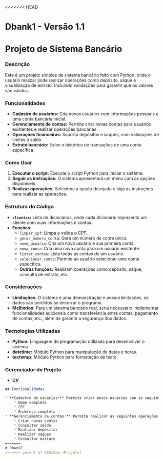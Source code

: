 <<<<<<< HEAD
# Dbank1 - Versão 1.1
# Projeto de Sistema Bancário
### Descrição
Este é um projeto simples de sistema bancário feito com Python, onde o usuário realizar pode realizar operações como depósito, saque e visualização de extrato. Incluindo validações para garantir que os valores são válidos.

### Funcionalidades
* **Cadastro de usuários:** Cria novos usuários com informações pessoais e uma conta bancária inicial.
* **Gerenciamento de contas:** Permite criar novas contas para usuários existentes e realizar operações bancárias.
* **Operações financeiras:** Suporta depósitos e saques, com validações de limites e saldo.
* **Extrato bancário:** Exibe o histórico de transações de uma conta específica.

### Como Usar
1. **Executar o script:** Execute o script Python para iniciar o sistema.
2. **Seguir as instruções:** O sistema apresentará um menu com as opções disponíveis.
3. **Realizar operações:** Selecione a opção desejada e siga as instruções para realizar as operações.

### Estrutura do Código
* **`clientes`:** Lista de dicionários, onde cada dicionário representa um cliente com suas informações e contas.
* **Funções:**
    * `limpar_cpf`: Limpa e valida o CPF.
    * `gerar_numero_conta`: Gera um número de conta único.
    * `novo_usuario`: Cria um novo usuário e sua primeira conta.
    * `nova_conta`: Cria uma nova conta para um usuário existente.
    * `listar_contas`: Lista todas as contas de um usuário.
    * `selecionar_conta`: Permite ao usuário selecionar uma conta específica.
    * **Outras funções:** Realizam operações como depósito, saque, consulta de extrato, etc.

### Considerações
* **Limitações:** O sistema é uma demonstração e possui limitações, os dados são perdidos ao encerrar o programa.
* **Melhorias:** Para um sistema bancário real, seria necessário implementar funcionalidades adicionais como transferência entre contas, pagamento de contas, etc., além de garantir a segurança dos dados.


### Tecnologias Utilizadas
* **Python:** Linguagem de programação utilizada para desenvolver o sistema.
* **datetime:** Módulo Python para manipulação de datas e horas.
* **textwrap:** Módulo Python para formatação de texto.

### Gerenciador do Projeto
* **UV**

```markdown
## Funcionalidades

* **Cadastro de usuários:** Permite criar novos usuários com as seguintes informações:
    * Nome completo
    * CPF
    * Endereço completo
* **Gerenciamento de contas:** Permite realizar as seguintes operações:
    * Criar novas contas
    * Consultar saldo
    * Realizar depósitos
    * Realizar saques
    * Consultar extrato
=======
# Dbank2
>>>>>>> parent of 585c5be (Projeto)
